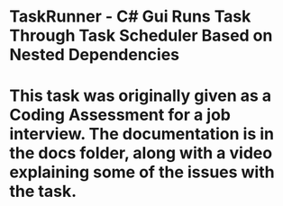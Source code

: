TaskRunner - C# Gui Runs Task Through Task Scheduler Based on Nested Dependencies
====================================================================================
This task was originally given as a Coding Assessment for a job interview.  The
documentation is in the docs folder, along with a video explaining some of the issues
with the task.
====================================================================================



